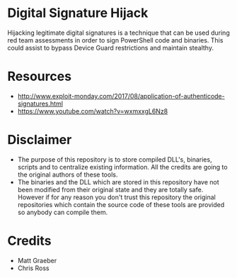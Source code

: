 # Digital Signature Hijack
Hijacking legitimate digital signatures is a technique that can be used during red team assessments in order to sign PowerShell code and binaries. This could assist to bypass Device Guard restrictions and maintain stealthy.

# Resources
* http://www.exploit-monday.com/2017/08/application-of-authenticode-signatures.html
* https://www.youtube.com/watch?v=wxmxxgL6Nz8

# Disclaimer
* The purpose of this repository is to store compiled DLL's, binaries, scripts and to centralize existing information. All the credits are going to the original authors of these tools. 
* The binaries and the DLL which are stored in this repository have not been modified from their original state and they are totally safe. However if for any reason you don't trust this repository the original repositories which contain the source code of these tools are provided so anybody can compile them.

# Credits

* Matt Graeber
* Chris Ross
